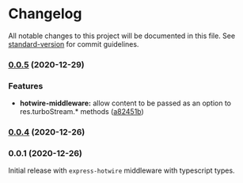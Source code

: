 # Changelog

All notable changes to this project will be documented in this file. See [standard-version](https://github.com/conventional-changelog/standard-version) for commit guidelines.

### [0.0.5](https://github.com/deriegle/express-hotwire/compare/v0.0.4...v0.0.5) (2020-12-29)

### Features

- **hotwire-middleware:** allow content to be passed as an option to res.turboStream.\* methods ([a82451b](https://github.com/deriegle/express-hotwire/commit/a82451b9a90aab56f73ca89dcd9ccc9e4acf0cb2))

### [0.0.4](https://github.com/deriegle/express-hotwire/compare/v0.0.1...v0.0.4) (2020-12-26)

### 0.0.1 (2020-12-26)

Initial release with `express-hotwire` middleware with typescript types.
